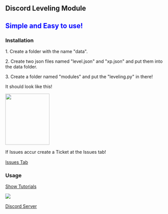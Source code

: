 <h2>Discord Leveling Module</h2>

<h2 style="color: blue;">Simple and Easy to use!</h2>

<h3>Installation</h3>

<p>1. Create a folder with the name "data".</p>
<p>2. Create two json files named "level.json" and "xp.json" and put them into the data folder.</p>
<p>3. Create a folder named "modules" and put the "leveling.py" in there!</p>

<p>It should look like this!</p>

<img src='https://www.linkpicture.com/q/leveling.py-babycodez5k-Bot-Visual-Studio-Code-18.02.2022-14_19_51.png' type='image' width="138" height="160">

<p>If Issues accur create a Ticket at the Issues tab!</p>
<p style="margin-top: 15px;"><a href="https://github.com/LopeKinz/discord-leveling-module/issues" title="">Issues Tab</a></p>

<h3>Usage</h3>

<p style="margin-top: 15px;"><a href="https://github.com/LopeKinz/discord-leveling-module/tree/main/tutorials" title="">Show Tutorials</a></p>


<img  src="https://mk0droplrg5q83m5xg0r.kinstacdn.com/wp-content/uploads/2020/08/Discord-level-up-1200x400.png"/>



<p style="margin-top: 15px;"><a href="https://discord.gg/fZXnVr68fd" title="">Discord Server</a></p>


